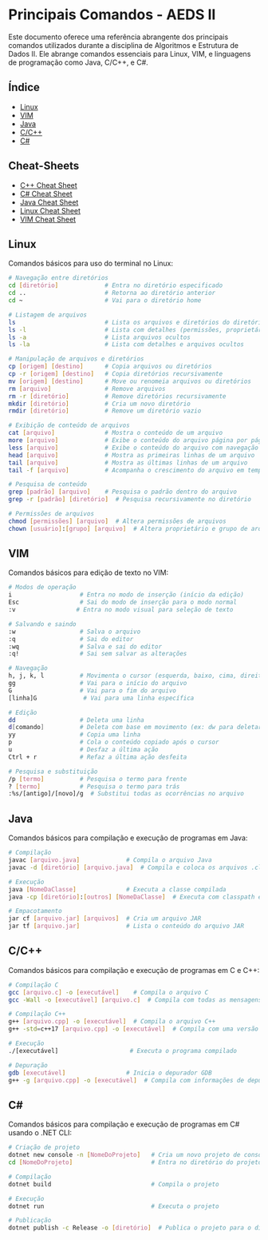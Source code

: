 # Principais Comandos - AEDS II

Este documento oferece uma referência abrangente dos principais comandos utilizados durante a disciplina de Algoritmos e Estrutura de Dados II. Ele abrange comandos essenciais para Linux, VIM, e linguagens de programação como Java, C/C++, e C#.

## Índice

- [Linux](#linux)
- [VIM](#vim)
- [Java](#java)
- [C/C++](#cc)
- [C#](#csharp)

## Cheat-Sheets

- [C++ Cheat Sheet](CPP-Cheat-Sheet.pdf)
- [C# Cheat Sheet](CSharp-Cheat-Sheet.pdf)
- [Java Cheat Sheet](Java-Cheat-Sheet.pdf)
- [Linux Cheat Sheet](Linux-Cheat-Sheet.pdf)
- [VIM Cheat Sheet](Vim-Cheat-Sheet.pdf)

## Linux

Comandos básicos para uso do terminal no Linux:

```bash
# Navegação entre diretórios
cd [diretório]             # Entra no diretório especificado
cd ..                      # Retorna ao diretório anterior
cd ~                       # Vai para o diretório home

# Listagem de arquivos
ls                         # Lista os arquivos e diretórios do diretório atual
ls -l                      # Lista com detalhes (permissões, proprietário, tamanho)
ls -a                      # Lista arquivos ocultos
ls -la                     # Lista com detalhes e arquivos ocultos

# Manipulação de arquivos e diretórios
cp [origem] [destino]      # Copia arquivos ou diretórios
cp -r [origem] [destino]   # Copia diretórios recursivamente
mv [origem] [destino]      # Move ou renomeia arquivos ou diretórios
rm [arquivo]               # Remove arquivos
rm -r [diretório]          # Remove diretórios recursivamente
mkdir [diretório]          # Cria um novo diretório
rmdir [diretório]          # Remove um diretório vazio

# Exibição de conteúdo de arquivos
cat [arquivo]              # Mostra o conteúdo de um arquivo
more [arquivo]             # Exibe o conteúdo do arquivo página por página
less [arquivo]             # Exibe o conteúdo do arquivo com navegação
head [arquivo]             # Mostra as primeiras linhas de um arquivo
tail [arquivo]             # Mostra as últimas linhas de um arquivo
tail -f [arquivo]          # Acompanha o crescimento do arquivo em tempo real

# Pesquisa de conteúdo
grep [padrão] [arquivo]    # Pesquisa o padrão dentro do arquivo
grep -r [padrão] [diretório]  # Pesquisa recursivamente no diretório

# Permissões de arquivos
chmod [permissões] [arquivo]  # Altera permissões de arquivos
chown [usuário]:[grupo] [arquivo]  # Altera proprietário e grupo de arquivos
```

## VIM

Comandos básicos para edição de texto no VIM:

```bash
# Modos de operação
i                   # Entra no modo de inserção (início da edição)
Esc                 # Sai do modo de inserção para o modo normal
:v                 # Entra no modo visual para seleção de texto

# Salvando e saindo
:w                  # Salva o arquivo
:q                  # Sai do editor
:wq                 # Salva e sai do editor
:q!                 # Sai sem salvar as alterações

# Navegação
h, j, k, l          # Movimenta o cursor (esquerda, baixo, cima, direita)
gg                  # Vai para o início do arquivo
G                   # Vai para o fim do arquivo
[linha]G             # Vai para uma linha específica

# Edição
dd                  # Deleta uma linha
d[comando]          # Deleta com base em movimento (ex: dw para deletar uma palavra)
yy                  # Copia uma linha
p                   # Cola o conteúdo copiado após o cursor
u                   # Desfaz a última ação
Ctrl + r            # Refaz a última ação desfeita

# Pesquisa e substituição
/p [termo]          # Pesquisa o termo para frente
? [termo]           # Pesquisa o termo para trás
:%s/[antigo]/[novo]/g  # Substitui todas as ocorrências no arquivo
```

## Java

Comandos básicos para compilação e execução de programas em Java:

```bash
# Compilação
javac [arquivo.java]             # Compila o arquivo Java
javac -d [diretório] [arquivo.java]  # Compila e coloca os arquivos .class em um diretório

# Execução
java [NomeDaClasse]              # Executa a classe compilada
java -cp [diretório]:[outros] [NomeDaClasse]  # Executa com classpath especificado

# Empacotamento
jar cf [arquivo.jar] [arquivos]  # Cria um arquivo JAR
jar tf [arquivo.jar]             # Lista o conteúdo do arquivo JAR
```

## C/C++

Comandos básicos para compilação e execução de programas em C e C++:

```bash
# Compilação C
gcc [arquivo.c] -o [executável]    # Compila o arquivo C
gcc -Wall -o [executável] [arquivo.c]  # Compila com todas as mensagens de advertência

# Compilação C++
g++ [arquivo.cpp] -o [executável]  # Compila o arquivo C++
g++ -std=c++17 [arquivo.cpp] -o [executável]  # Compila com uma versão específica do C++

# Execução
./[executável]                    # Executa o programa compilado

# Depuração
gdb [executável]                 # Inicia o depurador GDB
g++ -g [arquivo.cpp] -o [executável]  # Compila com informações de depuração
```

## C#

Comandos básicos para compilação e execução de programas em C# usando o .NET CLI:

```bash
# Criação de projeto
dotnet new console -n [NomeDoProjeto]   # Cria um novo projeto de console
cd [NomeDoProjeto]                      # Entra no diretório do projeto

# Compilação
dotnet build                            # Compila o projeto

# Execução
dotnet run                              # Executa o projeto

# Publicação
dotnet publish -c Release -o [diretório]  # Publica o projeto para o diretório especificado
```

